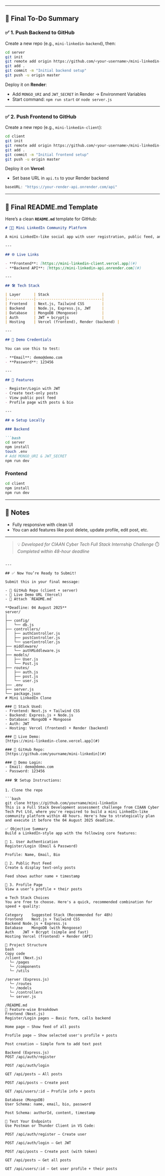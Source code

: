 
---

## 🚀 Final To-Do Summary

### ✅ 1. **Push Backend to GitHub**

Create a new repo (e.g., `mini-linkedin-backend`), then:

```bash
cd server
git init
git remote add origin https://github.com/<your-username>/mini-linkedin-backend.git
git add .
git commit -m "Initial backend setup"
git push -u origin master
```

Deploy it on **Render**:

* Add `MONGO_URI` and `JWT_SECRET` in Render → Environment Variables
* Start command: `npm run start` or `node server.js`

---

### ✅ 2. **Push Frontend to GitHub**

Create a new repo (e.g., `mini-linkedin-client`):

```bash
cd client
git init
git remote add origin https://github.com/<your-username>/mini-linkedin-client.git
git add .
git commit -m "Initial frontend setup"
git push -u origin master
```

Deploy it on **Vercel**:

* Set base URL in `api.ts` to your Render backend

```ts
baseURL: "https://your-render-api.onrender.com/api"
```

---

## 📄 Final README.md Template

Here’s a clean **`README.md`** template for GitHub:

````markdown
# 🧑‍💼 Mini LinkedIn Community Platform

A mini LinkedIn-like social app with user registration, public feed, and profiles.

---

## 🌐 Live Links

- **Frontend**: [https://mini-linkedin-client.vercel.app](#)
- **Backend API**: [https://mini-linkedin-api.onrender.com](#)

---

## 🛠️ Tech Stack

| Layer      | Stack                        |
|------------|------------------------------|
| Frontend   | Next.js, Tailwind CSS        |
| Backend    | Node.js, Express.js, JWT     |
| Database   | MongoDB (Mongoose)           |
| Auth       | JWT + bcryptjs               |
| Hosting    | Vercel (frontend), Render (backend) |

---

## 🔑 Demo Credentials

You can use this to test:

- **Email**: demo@demo.com  
- **Password**: 123456

---

## 🚀 Features

- Register/Login with JWT
- Create text-only posts
- View public post feed
- Profile page with posts & bio

---

## ⚙️ Setup Locally

### Backend

```bash
cd server
npm install
touch .env
# Add MONGO_URI & JWT_SECRET
npm run dev
````

### Frontend

```bash
cd client
npm install
npm run dev
```

---

## 📌 Notes

* Fully responsive with clean UI
* You can add features like post delete, update profile, edit post, etc.

---

> 💡 *Developed for CIAAN Cyber Tech Full Stack Internship Challenge*
> ⏱️ *Completed within 48-hour deadline*

```

---

## ✅ Now You’re Ready to Submit!

Submit this in your final message:

- 🔗 GitHub Repo (client + server)
- 🔗 Live Demo URL (Vercel)
- 📝 Attach `README.md`

**Deadline: 04 August 2025**  
server/
│
├── config/
│   └── db.js
├── controllers/
│   ├── authController.js
│   ├── postController.js
│   └── userController.js
├── middleware/
│   └── authMiddleware.js
├── models/
│   ├── User.js
│   └── Post.js
├── routes/
│   ├── auth.js
│   ├── post.js
│   └── user.js
├── .env
├── server.js
└── package.json
# Mini LinkedIn Clone

### 🔧 Stack Used:
- Frontend: Next.js + Tailwind CSS
- Backend: Express.js + Node.js
- Database: MongoDB + Mongoose
- Auth: JWT
- Hosting: Vercel (frontend) + Render (backend)

### 🚀 Live Demo:
[https://mini-linkedin-clone.vercel.app](#)

### 📂 GitHub Repo:
[https://github.com/yourname/mini-linkedin](#)

### 🧪 Demo Login:
- Email: demo@demo.com
- Password: 123456

### 🛠️ Setup Instructions:

1. Clone the repo

```bash
git clone https://github.com/yourname/mini-linkedin
This is a Full Stack Development assessment challenge from CIAAN Cyber Tech Pvt Ltd, where you're required to build a mini LinkedIn-like community platform within 48 hours. Here's how to strategically plan and execute it before the 04 August 2025 deadline.

✅ Objective Summary
Build a LinkedIn-style app with the following core features:

🔐 1. User Authentication
Register/Login (Email & Password)

Profile: Name, Email, Bio

📝 2. Public Post Feed
Create & display text-only posts

Feed shows author name + timestamp

👤 3. Profile Page
View a user’s profile + their posts

⚙️ Tech Stack Choices
You are free to choose. Here's a quick, recommended combination for speed + quality:

Category	Suggested Stack (Recommended for 48h)
Frontend	Next.js + Tailwind CSS
Backend	Node.js + Express.js
Database	MongoDB (with Mongoose)
Auth	JWT + Bcrypt (simple and fast)
Hosting	Vercel (frontend) + Render (API)

📁 Project Structure
bash
Copy code
/client (Next.js)
  └─ /pages
  └─ /components
  └─ /utils

/server (Express.js)
  └─ /routes
  └─ /models
  └─ /controllers
  └─ server.js

/README.md
🔑 Feature-wise Breakdown
Frontend (Next.js)
Register/Login pages – Basic form, calls backend

Home page – Show feed of all posts

Profile page – Show selected user's profile + posts

Post creation – Simple form to add text post

Backend (Express.js)
POST /api/auth/register

POST /api/auth/login

GET /api/posts – All posts

POST /api/posts – Create post

GET /api/users/:id – Profile info + posts

Database (MongoDB)
User Schema: name, email, bio, password

Post Schema: authorId, content, timestamp

🧪 Test Your Endpoints
Use Postman or Thunder Client in VS Code:

POST /api/auth/register – Create user

POST /api/auth/login – Get JWT

POST /api/posts – Create post (with token)

GET /api/posts – Get all posts

GET /api/users/:id – Get user profile + their posts